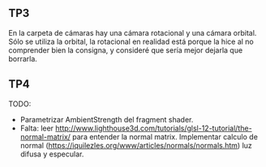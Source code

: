 ## TP3
En la carpeta de cámaras hay una cámara rotacional y una cámara orbital. Sólo se utiliza la orbital, la
rotacional en realidad está porque la hice al no comprender bien la consigna, y consideré que sería mejor
dejarla que borrarla.

## TP4
TODO:
* Parametrizar AmbientStrength del fragment shader.
* Falta: leer http://www.lighthouse3d.com/tutorials/glsl-12-tutorial/the-normal-matrix/ para entender la normal matrix. Implementar calculo de normal (https://iquilezles.org/www/articles/normals/normals.htm) luz difusa y especular.
